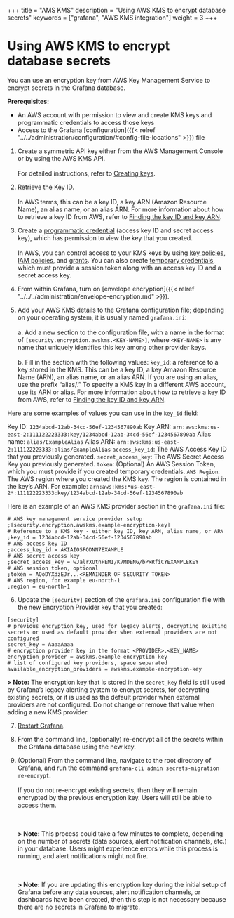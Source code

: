 +++
title = "AMS KMS"
description = "Using AWS KMS to encrypt database secrets"
keywords = ["grafana", "AWS KMS integration"]
weight = 3
+++

# Using AWS KMS to encrypt database secrets

You can use an encryption key from AWS Key Management Service to encrypt secrets in the Grafana database.

**Prerequisites:**
* An AWS account with permission to view and create KMS keys and programmatic credentials to access those keys
* Access to the Grafana [configuration]({{< relref "../../administration/configuration/#config-file-locations" >}}) file

1. Create a symmetric API key either from the AWS Management Console or by using the AWS KMS API.
 <br><br>For detailed instructions, refer to [Creating keys](https://docs.aws.amazon.com/kms/latest/developerguide/create-keys.html).

2. Retrieve the Key ID.
 <br><br>In AWS terms, this can be a key ID, a key ARN (Amazon Resource Name), an alias name, or an alias ARN. For more information about how to retrieve a key ID from AWS, refer to [Finding the key ID and key ARN](https://docs.aws.amazon.com/kms/latest/developerguide/find-cmk-id-arn.html).

3. Create a [programmatic credential](https://docs.aws.amazon.com/general/latest/gr/aws-sec-cred-types.html#access-keys-and-secret-access-keys) (access key ID and secret access key), which has permission to view the key that you created. 
 <br><br>In AWS, you can control access to your KMS keys by using [key policies](https://docs.aws.amazon.com/kms/latest/developerguide/key-policies.html), [IAM policies](https://docs.aws.amazon.com/kms/latest/developerguide/iam-policies.html), and [grants](https://docs.aws.amazon.com/kms/latest/developerguide/grants.html). You can also create [temporary credentials](https://docs.aws.amazon.com/IAM/latest/UserGuide/id_credentials_temp_use-resources.html), which must provide a session token along with an access key ID and a secret access key.

4. From within Grafana, turn on [envelope encryption]({{< relref "../../../administration/envelope-encryption.md" >}}).
5. Add your AWS KMS details to the Grafana configuration file; depending on your operating system, it is usually named `grafana.ini`:
 <br><br>a. Add a new section to the configuration file, with a name in the format of `[security.encryption.awskms.<KEY-NAME>]`, where `<KEY-NAME>` is any name that uniquely identifies this key among other provider keys.
 <br><br>b. Fill in the section with the following values:
 `key_id`: a reference to a key stored in the KMS. This can be a key ID, a key Amazon Resource Name (ARN), an alias name, or an alias ARN. If you are using an alias, use the prefix “alias/.” To specify a KMS key in a different AWS account, use its ARN or alias. For more information about how to retrieve a key ID from AWS, refer to [Finding the key ID and key ARN](https://docs.aws.amazon.com/kms/latest/developerguide/find-cmk-id-arn.html).

 Here are some examples of values you can use in the `key_id` field:

 Key ID: `1234abcd-12ab-34cd-56ef-1234567890ab`
 Key ARN: `arn:aws:kms:us-east-2:111122223333:key/1234abcd-12ab-34cd-56ef-1234567890ab`
 Alias name: `alias/ExampleAlias`
 Alias ARN:  `arn:aws:kms:us-east-2:111122223333:alias/ExampleAlias`
 `access_key_id`: The AWS Access Key ID that you previously generated.
 `secret_access_key`: The AWS Secret Access Key you previously generated.
 `token`: (Optional) An AWS Session Token, which you must provide if you created temporary credentials.
 `AWS Region`: The AWS region where you created the KMS key. The region is contained in the key’s ARN. For example: `arn:aws:kms:*us-east-2*:111122223333:key/1234abcd-12ab-34cd-56ef-1234567890ab`

 Here is an example of an AWS KMS provider section in the `grafana.ini` file:

 ```
 # AWS key management service provider setup
 ;[security.encryption.awskms.example-encryption-key]
 # Reference to a KMS key - either key ID, key ARN, alias name, or ARN
 ;key_id = 1234abcd-12ab-34cd-56ef-1234567890ab
 # AWS access key ID
 ;access_key_id = AKIAIOSFODNN7EXAMPLE
 # AWS secret access key
 ;secret_access_key = wJalrXUtnFEMI/K7MDENG/bPxRfiCYEXAMPLEKEY
 # AWS session token, optional
 ;token = AQoDYXdzEJr...<REMAINDER OF SECURITY TOKEN>
 # AWS region, for example eu-north-1
 ;region = eu-north-1
 ```

6. Update the `[security]` section of the `grafana.ini` configuration file with the new Encryption Provider key that you created:

 ```
 [security] 
 # previous encryption key, used for legacy alerts, decrypting existing secrets or used as default provider when external providers are not configured
 secret_key = AaaaAaaa
 # encryption provider key in the format <PROVIDER>.<KEY_NAME>
 encryption_provider = awskms.example-encryption-key
 # list of configured key providers, space separated
 available_encryption_providers = awskms.example-encryption-key
 ```

 **> Note:** The encryption key that is stored in the `secret_key` field is still used by Grafana’s legacy alerting system to encrypt secrets, for decrypting existing secrets, or it is used as the default provider when external providers are not configured. Do not change or remove that value when adding a new KMS provider.

7. [Restart Grafana](https://grafana.com/docs/grafana/latest/installation/restart-grafana/).

8. From the command line, (optionally) re-encrypt all of the secrets within the Grafana database using the new key.
9. (Optional) From the command line, navigate to the root directory of Grafana, and run the command `grafana-cli admin secrets-migration re-encrypt`.
   <br><br>If you do not re-encrypt existing secrets, then they will remain encrypted by the previous encryption key. Users will still be able to access them.

   <br><br>**> Note:** This process could take a few minutes to complete, depending on the number of secrets (data sources, alert notification channels, etc.) in your database. Users might experience errors while this process is running, and alert notifications might not fire.

   <br><br>**> Note:** If you are updating this encryption key during the initial setup of Grafana before any data sources, alert notification channels, or dashboards have been created, then this step is not necessary because there are no secrets in Grafana to migrate.